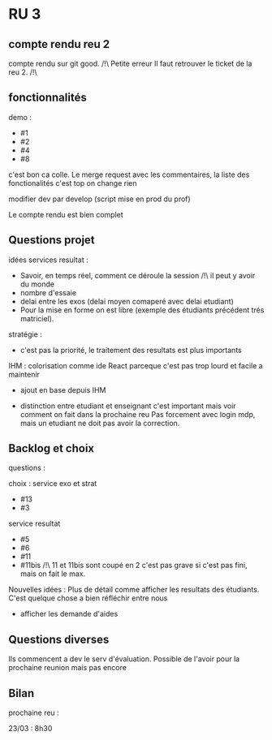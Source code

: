 # RU 3

## compte rendu reu 2

compte rendu sur git good.
/!\ Petite erreur Il faut retrouver le ticket de la reu 2. /!\

## fonctionnalités

demo : 

- #1 
- #2 
- #4
- #8

c'est bon ca colle. Le merge request avec les commentaires, la liste des fonctionalités c'est top on change rien

modifier dev par develop (script mise en prod du prof)

Le compte rendu est bien complet 

## Questions projet

idées services resultat :
- Savoir, en temps réel, comment ce déroule la session /!\ il peut y avoir du monde
- nombre d'essaie
- delai entre les exos (delai moyen comaperé avec delai etudiant)
- Pour la mise en forme on est libre (exemple des étudiants précédent trés matriciel).


stratégie : 
- c'est pas la priorité, le traitement des resultats est plus importants

IHM :
colorisation comme ide
React parceque c'est pas trop lourd et facile a maintenir
- ajout en base depuis IHM 

- distinction entre etudiant et enseignant
c'est important mais voir comment on fait dans la prochaine reu
Pas forcement avec login mdp, mais un etudiant ne doit pas avoir la correction.

## Backlog et choix

questions :

choix :
service exo et strat
- #13
- #3

service resultat
- #5
- #6
- #11 
- #11bis
/!\ 11 et 11bis sont coupé en 2 c'est pas grave si c'est pas fini, mais on fait le max.

Nouvelles idées :
Plus de détail comme afficher les resultats des étudiants. C'est quelque chose a bien réfléchir entre nous
- afficher les demande d'aides

## Questions diverses

Ils commencent a dev le serv d'évaluation. Possible de l'avoir pour la prochaine reunion mais pas encore

## Bilan

prochaine reu :

23/03 : 8h30 

